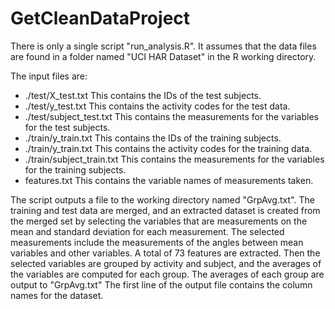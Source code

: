 # GetCleanDataProject

There is only a single script "run_analysis.R".  It assumes that the data files are found in a folder named "UCI HAR Dataset" in the R working directory.  

The input files are:
  * ./test/X_test.txt          This contains the IDs of the test subjects.
  * ./test/y_test.txt          This contains the activity codes for the test data.
  * ./test/subject_test.txt    This contains the measurements for the variables for the test subjects.
  * ./train/y_train.txt        This contains the IDs of the training subjects.
  * ./train/y_train.txt        This contains the activity codes for the training data.
  * ./train/subject_train.txt  This contains the measurements for the variables for the training subjects.
  * features.txt               This contains the variable names of measurements taken.

The script outputs a file to the working directory named "GrpAvg.txt".  The training and test data are merged, and an extracted dataset is created from the merged set by selecting the variables that are measurements on the mean and standard deviation for each measurement. The selected measurements include the measurements of the angles between mean variables and other variables.  A total of 73 features are extracted. Then the selected variables are grouped by activity and subject, and the averages of the variables are computed for each group.  The averages of each group are output to "GrpAvg.txt"  The first line of the output file contains the column names for the dataset.
